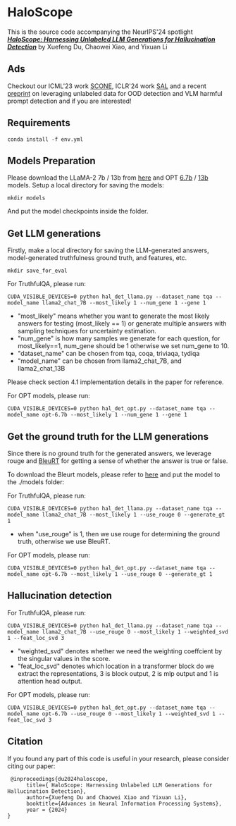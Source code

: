 # HaloScope


This is the source code accompanying the NeurIPS'24 spotlight [***HaloScope: Harnessing Unlabeled LLM Generations for Hallucination Detection***](https://arxiv.org/abs/2409.17504) by Xuefeng Du, Chaowei Xiao, and Yixuan Li

## Ads 

Checkout our ICML'23 work [SCONE](https://proceedings.mlr.press/v202/bai23a/bai23a.pdf), ICLR'24 work [SAL](https://openreview.net/forum?id=jlEjB8MVGa) and a recent [preprint](https://arxiv.org/abs/2410.00296v1) on leveraging unlabeled data for OOD detection and VLM harmful prompt detection and if you are interested!


## Requirements
```
conda install -f env.yml
```

## Models Preparation

Please download the LLaMA-2 7b / 13b  from [here](https://huggingface.co/meta-llama) and OPT [6.7b]((https://huggingface.co/facebook/opt-6.7b)) / [13b]((https://huggingface.co/facebook/opt-13b)) models. Setup a local directory for saving the models:
```angular2html
mkdir models
```
And put the model checkpoints inside the folder.
## Get LLM generations

Firstly, make a local directory for saving the LLM-generated answers, model-generated truthfulness ground truth, and features, etc.
```angular2html
mkdir save_for_eval
```

For TruthfulQA, please run:

```angular2html
CUDA_VISIBLE_DEVICES=0 python hal_det_llama.py --dataset_name tqa --model_name llama2_chat_7B --most_likely 1 --num_gene 1 --gene 1
```
- "most_likely" means whether you want to generate the most likely answers for testing (most_likely == 1) or generate multiple answers with sampling techniques for uncertainty estimation.
- "num_gene" is how many samples we generate for each question, for most_likely==1, num_gene should be 1 otherwise we set num_gene to 10.
- "dataset_name" can be chosen from tqa, coqa, triviaqa, tydiqa
- "model_name" can be chosen from llama2_chat_7B, and llama2_chat_13B

Please check section 4.1 implementation details in the paper for reference.

For OPT models, please run:
```angular2html
CUDA_VISIBLE_DEVICES=0 python hal_det_opt.py --dataset_name tqa --model_name opt-6.7b --most_likely 1 --num_gene 1 --gene 1
```

## Get the ground truth for the LLM generations
Since there is no ground truth for the generated answers, we leverage rouge and [BleuRT](https://arxiv.org/abs/2004.04696) for getting a sense of whether the answer is true or false.

To download the Bleurt models, please refer to [here](https://github.com/lucadiliello/bleurt-pytorch) and put the model to the ./models folder:

For TruthfulQA, please run:

```angular2html
CUDA_VISIBLE_DEVICES=0 python hal_det_llama.py --dataset_name tqa --model_name llama2_chat_7B --most_likely 1 --use_rouge 0 --generate_gt 1
```

- when "use_rouge" is 1, then we use rouge for determining the ground truth, otherwise we use BleuRT.

For OPT models, please run:
```angular2html
CUDA_VISIBLE_DEVICES=0 python hal_det_opt.py --dataset_name tqa --model_name opt-6.7b --most_likely 1 --use_rouge 0 --generate_gt 1
```

## Hallucination detection

For TruthfulQA, please run:
```angular2html
CUDA_VISIBLE_DEVICES=0 python hal_det_llama.py --dataset_name tqa --model_name llama2_chat_7B --use_rouge 0 --most_likely 1 --weighted_svd 1 --feat_loc_svd 3
```
- "weighted_svd" denotes whether we need the weighting coeffcient by the singular values in the score.
- "feat_loc_svd" denotes which location in a transformer block do we extract the representations, 3 is block output, 2 is mlp output and 1 is attention head output.


For OPT models, please run:
```angular2html
CUDA_VISIBLE_DEVICES=0 python hal_det_opt.py --dataset_name tqa --model_name opt-6.7b --use_rouge 0 --most_likely 1 --weighted_svd 1 --feat_loc_svd 3
```

## Citation ##
If you found any part of this code is useful in your research, please consider citing our paper:

```
 @inproceedings{du2024haloscope,
      title={ HaloScope: Harnessing Unlabeled LLM Generations for Hallucination Detection}, 
      author={Xuefeng Du and Chaowei Xiao and Yixuan Li},
      booktitle={Advances in Neural Information Processing Systems},
      year = {2024}
}
```